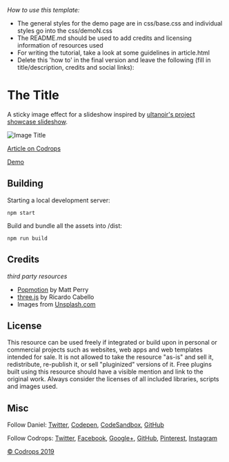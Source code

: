 _How to use this template:_

- The general styles for the demo page are in css/base.css and individual styles go into the css/demoN.css
- The README.md should be used to add credits and licensing information of resources used
- For writing the tutorial, take a look at some guidelines in article.html
- Delete this 'how to' in the final version and leave the following (fill in title/description, credits and social links):

# The Title

A sticky image effect for a slideshow inspired by [ultanoir's project showcase slideshow](https://ultranoir.com/en/).

![Image Title](link)

[Article on Codrops](https://tympanus.net/codrops/?p=)

[Demo](http://tympanus.net/Development/.../)

## Building

Starting a local development server:

```
npm start
```

Build and bundle all the assets into /dist:

```
npm run build
```

## Credits

_third party resources_

- [Popmotion](https://twitter.com/popmotionjs) by Matt Perry
- [three.js](https://threejs.org/) by Ricardo Cabello
- Images from [Unsplash.com](https://unsplash.com/)

## License

This resource can be used freely if integrated or build upon in personal or commercial projects such as websites, web apps and web templates intended for sale. It is not allowed to take the resource "as-is" and sell it, redistribute, re-publish it, or sell "pluginized" versions of it. Free plugins built using this resource should have a visible mention and link to the original work. Always consider the licenses of all included libraries, scripts and images used.

## Misc

Follow Daniel: [Twitter](https://twitter.com/Anemolito), [Codepen](https://codepen.io/Anemolo/), [CodeSandbox](https://codesandbox.io/u/Anemolo), [GitHub](https://github.com/Anemolo)

Follow Codrops: [Twitter](http://www.twitter.com/codrops), [Facebook](http://www.facebook.com/codrops), [Google+](https://plus.google.com/101095823814290637419), [GitHub](https://github.com/codrops), [Pinterest](http://www.pinterest.com/codrops/), [Instagram](https://www.instagram.com/codropsss/)

[© Codrops 2019](http://www.codrops.com)
